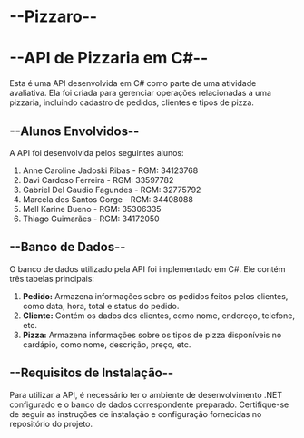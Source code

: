 # --Pizzaro--
# --API de Pizzaria em C#--

Esta é uma API desenvolvida em C# como parte de uma atividade avaliativa. Ela foi criada para gerenciar operações relacionadas a uma pizzaria, incluindo cadastro de pedidos, clientes e tipos de pizza.

## --Alunos Envolvidos--

A API foi desenvolvida pelos seguintes alunos:

1. Anne Caroline Jadoski Ribas - RGM: 34123768
2. Davi Cardoso Ferreira - RGM: 33597782
3. Gabriel Del Gaudio Fagundes - RGM: 32775792
4. Marcela dos Santos Gorge - RGM: 34408088
5. Mell Karine Bueno - RGM: 35306335
6. Thiago Guimarães - RGM: 34172050

## --Banco de Dados--

O banco de dados utilizado pela API foi implementado em C#. Ele contém três tabelas principais:

1. **Pedido:** Armazena informações sobre os pedidos feitos pelos clientes, como data, hora, total e status do pedido.
2. **Cliente:** Contém os dados dos clientes, como nome, endereço, telefone, etc.
3. **Pizza:** Armazena informações sobre os tipos de pizza disponíveis no cardápio, como nome, descrição, preço, etc.

## --Requisitos de Instalação--

Para utilizar a API, é necessário ter o ambiente de desenvolvimento .NET configurado e o banco de dados correspondente preparado. Certifique-se de seguir as instruções de instalação e configuração fornecidas no repositório do projeto.

